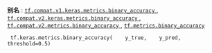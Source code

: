 **别名** : [ `tf.compat.v1.keras.metrics.binary_accuracy` ](/api_docs/python/tf/keras/metrics/binary_accuracy), [ `tf.compat.v2.keras.metrics.binary_accuracy` ](/api_docs/python/tf/keras/metrics/binary_accuracy), [ `tf.compat.v2.metrics.binary_accuracy` ](/api_docs/python/tf/keras/metrics/binary_accuracy), [ `tf.metrics.binary_accuracy` ](/api_docs/python/tf/keras/metrics/binary_accuracy)

```
 tf.keras.metrics.binary_accuracy(    y_true,    y_pred,    threshold=0.5) 
```

